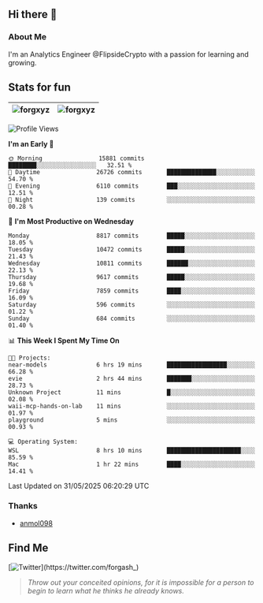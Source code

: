 ## Hi there 👋

### About Me

I'm an Analytics Engineer @FlipsideCrypto with a passion for learning and growing.
  
## Stats for fun

| <img align="center" src="https://github-readme-streak-stats.herokuapp.com/?user=forgxyz&theme=tokyonight" alt="forgxyz" /> | <img align="center" src="https://github-readme-stats.vercel.app/api?username=forgxyz&theme=tokyonight&show_icons=true" alt="forgxyz" /> |
| ------------- |------------- |


<!--START_SECTION:waka-->
![Profile Views](http://img.shields.io/badge/Profile%20Views-0-blue)

**I'm an Early 🐤** 

```text
🌞 Morning                15881 commits       ████████░░░░░░░░░░░░░░░░░   32.51 % 
🌆 Daytime                26726 commits       ██████████████░░░░░░░░░░░   54.70 % 
🌃 Evening                6110 commits        ███░░░░░░░░░░░░░░░░░░░░░░   12.51 % 
🌙 Night                  139 commits         ░░░░░░░░░░░░░░░░░░░░░░░░░   00.28 % 
```
📅 **I'm Most Productive on Wednesday** 

```text
Monday                   8817 commits        █████░░░░░░░░░░░░░░░░░░░░   18.05 % 
Tuesday                  10472 commits       █████░░░░░░░░░░░░░░░░░░░░   21.43 % 
Wednesday                10811 commits       ██████░░░░░░░░░░░░░░░░░░░   22.13 % 
Thursday                 9617 commits        █████░░░░░░░░░░░░░░░░░░░░   19.68 % 
Friday                   7859 commits        ████░░░░░░░░░░░░░░░░░░░░░   16.09 % 
Saturday                 596 commits         ░░░░░░░░░░░░░░░░░░░░░░░░░   01.22 % 
Sunday                   684 commits         ░░░░░░░░░░░░░░░░░░░░░░░░░   01.40 % 
```


📊 **This Week I Spent My Time On** 

```text
🐱‍💻 Projects: 
near-models              6 hrs 19 mins       █████████████████░░░░░░░░   66.28 % 
evie                     2 hrs 44 mins       ███████░░░░░░░░░░░░░░░░░░   28.73 % 
Unknown Project          11 mins             █░░░░░░░░░░░░░░░░░░░░░░░░   02.08 % 
waii-mcp-hands-on-lab    11 mins             ░░░░░░░░░░░░░░░░░░░░░░░░░   01.97 % 
playground               5 mins              ░░░░░░░░░░░░░░░░░░░░░░░░░   00.93 % 

💻 Operating System: 
WSL                      8 hrs 10 mins       █████████████████████░░░░   85.59 % 
Mac                      1 hr 22 mins        ████░░░░░░░░░░░░░░░░░░░░░   14.41 % 
```


 Last Updated on 31/05/2025 06:20:29 UTC
<!--END_SECTION:waka-->

### Thanks
 - [anmol098](https://github.com/anmol098/waka-readme-stats/)
  
## Find Me
[![Twitter](https://img.shields.io/twitter/url/https/twitter.com/forgash_.svg?style=social&label=Follow%20%40forgash_)](https://twitter.com/forgash_)


> *Throw out your conceited opinions, for it is impossible for a person to begin to learn what he thinks he already knows.* 
